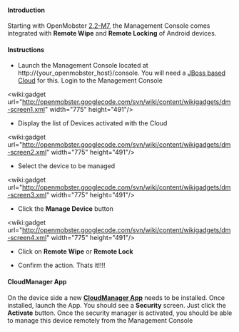 #### Introduction ####

Starting with OpenMobster [2.2-M7](http://code.google.com/p/openmobster/downloads/list), the Management Console comes integrated with **Remote Wipe** and **Remote Locking** of Android devices.


#### Instructions ####

  * Launch the Management Console located at http://{your_openmobster_host}/console. You will need a [JBoss based Cloud](JBossDeployment.md) for this. Login to the Management Console

&lt;wiki:gadget url="http://openmobster.googlecode.com/svn/wiki/content/wikigadgets/dm-screen1.xml" width="775" height="491"/&gt;

  * Display the list of Devices activated with the Cloud

&lt;wiki:gadget url="http://openmobster.googlecode.com/svn/wiki/content/wikigadgets/dm-screen2.xml" width="775" height="491"/&gt;

  * Select the device to be managed

&lt;wiki:gadget url="http://openmobster.googlecode.com/svn/wiki/content/wikigadgets/dm-screen3.xml" width="775" height="491"/&gt;

  * Click the **Manage Device** button

&lt;wiki:gadget url="http://openmobster.googlecode.com/svn/wiki/content/wikigadgets/dm-screen4.xml" width="775" height="491"/&gt;

  * Click on **Remote Wipe** or **Remote Lock**

  * Confirm the action. Thats it!!!!

#### CloudManager App ####

On the device side a new **[CloudManager App](http://code.google.com/p/openmobster/wiki/WhatNext)** needs to be installed. Once installed, launch the App. You should see a **Security** screen. Just click the **Activate** button. Once the security manager is activated, you should be able to manage this device remotely from the Management Console